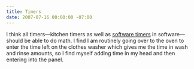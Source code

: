 ```yaml
---
title: Timers
date: 2007-07-16 00:00:00 -07:00
---
```


<p>I think all timers&mdash;kitchen timers as well as <a href="http://www.red-sweater.com/flextime/">software timers</a> in software&mdash;should be able to do math. I find I am routinely going over to the oven to enter the time left on the clothes washer which gives me the time in wash and rinse amounts, so I find myself adding time in my head and then entering into the panel. </p>
